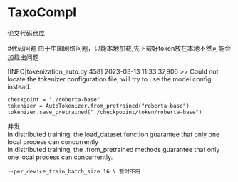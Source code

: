 # TaxoCompl
论文代码仓库

#代码问题
由于中国网络问题，只能本地加载,先下载好token放在本地不然可能会加载出问题

[INFO|tokenization_auto.py:458] 2023-03-13 11:33:37,906 >> Could not locate the tokenizer configuration file, will try to use the model config instead.

```
checkpoint = "./roberta-base"
tokenizer = AutoTokenizer.from_pretrained("roberta-base")
tokenizer.save_pretrained("./checkpooint/token/roberta-base")
```

并发  
In distributed training, the load_dataset function guarantee that only one local process can concurrently   
In distributed training, the .from_pretrained methods guarantee that only one local process can concurrently. 
```
--per_device_train_batch_size 16 \ 暂时不用
```
